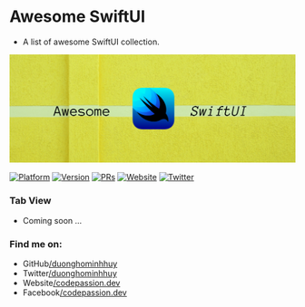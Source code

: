 # Awesome SwiftUI

- A list of awesome SwiftUI collection. 

![Awesome SwiftUI](assets/banner.png)

[![Platform](https://img.shields.io/badge/platform-iOS%20%7C%20macOS%20%7C%20watchOS%20%7C%20tvOS-red.svg)](https://developer.apple.com/xcode/swiftui/)
[![Version](http://img.shields.io/badge/version-2.0-green.svg?style=flat)](https://github.com/CodePassion-dev/awesome-swiftui)
[![PRs](https://img.shields.io/badge/PRs-welcome-teal.svg)](https://github.com/CodePassion-dev/awesome-swiftui/pulls)
[![Website](https://img.shields.io/badge/Website-codepassion.dev-yellow.svg)](https://codepassion.dev)
[![Twitter](https://img.shields.io/badge/twitter-@duonghominhhuy-blue.svg?style=flat)](http://twitter.com/duonghominhhuy)

### Tab View

- Coming soon ... 

### Find me on:

- GitHub[/duonghominhhuy](https://github.com/duonghominhhuy)
- Twitter[/duonghominhhuy](https://twitter.com/duonghominhhuy)
- Website[/codepassion.dev](https://codepassion.dev)
- Facebook[/codepassion.dev](https://www.facebook.com/codepassion.dev)


